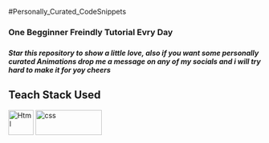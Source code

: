 #Personally_Curated_CodeSnippets


<h3>One Begginner Freindly Tutorial Evry Day<h3/>
<h5>Star this repository to show a little love, also if you want some personally curated Animations drop me a message on any of my socials and i will try hard to make it for yoy
cheers</h5>

  <h2>Teach Stack Used</h2>
  <p>
  <img alt="Html" src="https://img.shields.io/badge/-html-ORANGE?style=flat-square&logo=HTML5&logoColor=white" height="50"/>
  <img alt="css" src="https://img.shields.io/badge/-css-45b8d8?style=flat-square&logo=HTML5&logoColor=white" height="50" width="132"/>
    <p/>

